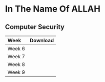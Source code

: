 # In The Name Of ALLAH 
## Computer Security

|Week| Download|
|:---|:---|
|Week 6||
|Week 7||
|Week 8||
|Week 9||